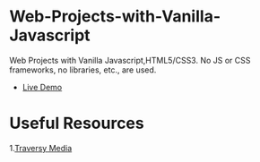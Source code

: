 # Web-Projects-with-Vanilla-Javascript

Web Projects with Vanilla Javascript,HTML5/CSS3. No JS or CSS frameworks, no libraries, etc., are used.

- [Live Demo](https://vanillawebprojects.com)

# Useful Resources

1.[Traversy Media](https://www.youtube.com/user/TechGuyWeb)
